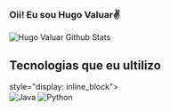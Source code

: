 ### Oii! Eu sou Hugo Valuar✌️

![Hugo Valuar Github Stats](https://github-readme-stats.vercel.app/api?username=HugoValuar03&show_icons=true&theme=radical)

## Tecnologias que eu ultilizo
style="display: inline_block"><br/>
  <img align="center" alt="Java" src="https://img.shields.io/badge/Java-ED8B00?style=for-the-badge&logo=openjdk&logoColor=white" />
  <img align="center" alt="Python" src="https://img.shields.io/badge/Python-14354C?style=for-the-badge&logo=python&logoColor=white" />
